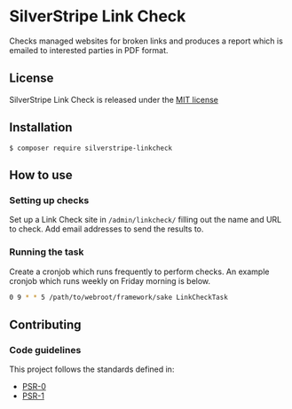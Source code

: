 # SilverStripe Link Check

Checks managed websites for broken links and produces a report which is emailed to interested parties in PDF format.

## License

SilverStripe Link Check is released under the [MIT license](http://heyday.mit-license.org/)

## Installation

	$ composer require silverstripe-linkcheck

## How to use

### Setting up checks

Set up a Link Check site in `/admin/linkcheck/` filling out the name and URL to check. Add email addresses to send the
results to.

### Running the task

Create a cronjob which runs frequently to perform checks. An example cronjob which runs weekly on Friday morning is
below.

```bash
0 9 * * 5 /path/to/webroot/framework/sake LinkCheckTask
```

## Contributing

### Code guidelines

This project follows the standards defined in:

* [PSR-0](https://github.com/php-fig/fig-standards/blob/master/accepted/PSR-0.md)
* [PSR-1](https://github.com/php-fig/fig-standards/blob/master/accepted/PSR-1-basic-coding-standard.md)